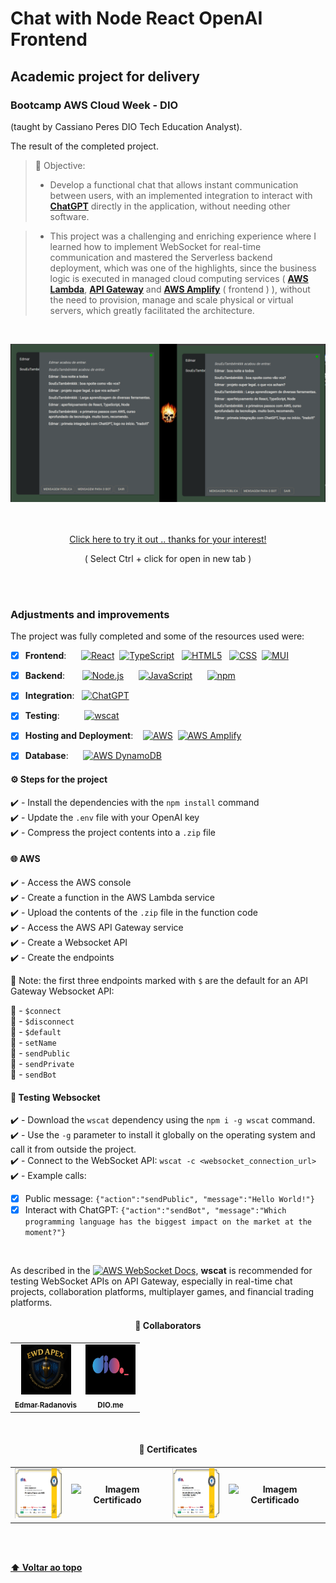 # Chat with Node React OpenAI Frontend

## Academic project for delivery

### Bootcamp AWS Cloud Week - DIO 
(taught by Cassiano Peres DIO Tech Education Analyst).
<br>

The result of the completed project.
 <br>

> 🎯 Objective:
>
> - Develop a functional chat that allows instant communication between users, with an implemented integration to interact with **[ChatGPT](https://openai.com/api)** directly in the application, without needing other software.

> - This project was a challenging and enriching experience where I learned how to implement WebSocket for real-time communication and mastered the Serverless backend deployment, which was one of the highlights, since the business logic is executed in managed cloud computing services ( **[AWS Lambda](https://aws.amazon.com/lambda)**, **[API Gateway](https://aws.amazon.com/api-gateway)** and **[AWS Amplify](https://aws.amazon.com/amplify)** ( frontend ) ), without the need to provision, manage and scale physical or virtual servers, which greatly facilitated the architecture.

<br>

<p align="center">
<img src="public/_print_front_1.png" alt="print-screen-image" width="600px" >
</p>
<br>
<br>
<div align="center">
 <a href="https://master.d2uwqmfwqjokju.amplifyapp.com/" >Click here to try it out .. thanks for your interest!</a>
 <p>( Select Ctrl + click for open in new tab )</p>
</div>
 <br>
 <br>


### Adjustments and improvements

The project was fully completed and some of the resources used were:

- [x] **Frontend**:&nbsp;&nbsp;&nbsp;&nbsp;&nbsp;&nbsp;[![React](https://img.shields.io/badge/-React-333333?style=flat&logo=react)](https://reactjs.org)&nbsp;&nbsp;[![TypeScript](https://img.shields.io/badge/-TypeScript-333333?style=flat&logo=typescript&logoColor=2F74C0)](https://www.typescriptlang.org) &nbsp;&nbsp;[![HTML5](https://img.shields.io/badge/-HTML5-333333?style=flat&logo=HTML5)](https://developer.mozilla.org/en-US/docs/Web/HTML) &nbsp;&nbsp;[![CSS](https://img.shields.io/badge/-CSS-333333?style=flat&logo=CSS3&logoColor=1572B6)](https://developer.mozilla.org/en-US/docs/Web/CSS)&nbsp;&nbsp;[![MUI](https://img.shields.io/badge/-MUI-333333?style=flat&logo=MUI)](https://mui.com)<br>


- [x] **Backend**:&nbsp;&nbsp;&nbsp;&nbsp;&nbsp;&nbsp;&nbsp;[![Node.js](https://img.shields.io/badge/-Node.js-333333?style=flat&logo=Node.js)](https://nodejs.org)&nbsp;&nbsp;&nbsp;&nbsp;&nbsp;&nbsp;[![JavaScript](https://img.shields.io/badge/-JavaScript-333333?style=flat&logo=javascript)](https://developer.mozilla.org/en-US/docs/Web/JavaScript)&nbsp;&nbsp;&nbsp;&nbsp;&nbsp;&nbsp;[![npm](https://img.shields.io/badge/-npm-333333?style=flat&logo=npm&logoColor=d31f25)](https://www.npmjs.com)<br>

- [x] **Integration**:&nbsp;&nbsp;&nbsp;[![ChatGPT](https://custom-icon-badges.demolab.com/badge/-OpenAI-333333?logo=openai&logoColor=74AA9C)](https://openai.com/api)<br>

- [x] **Testing**:&nbsp;&nbsp;&nbsp;&nbsp;&nbsp;&nbsp;&nbsp;&nbsp;&nbsp;&nbsp;[![wscat](https://img.shields.io/badge/wscat-333333?logo=npm)](https://www.npmjs.com/package/wscat)<br>

- [x] **Hosting and Deployment**:&nbsp;&nbsp;&nbsp;&nbsp;[![AWS](https://img.shields.io/badge/-AWS-333333?logo=amazon)](https://aws.amazon.com)&nbsp;&nbsp;[![AWS Amplify](https://img.shields.io/badge/AWS%20Amplify-333333?logo=aws-amplify&logoColor=db2f37)](https://aws.amazon.com/amplify)<br>

- [x] **Database**:&nbsp;&nbsp;&nbsp;&nbsp;&nbsp;&nbsp;[![AWS DynamoDB](https://img.shields.io/badge/AWS%20DynamoDB-333333?logo=amazon-dynamodb&logoColor=5398d4)](https://aws.amazon.com/dynamodb)

#### ⚙️ Steps for the project

 ✔️ - Install the dependencies with the `npm install` command <br>
 ✔️ - Update the `.env` file with your OpenAI key <br>
 ✔️ - Compress the project contents into a `.zip` file <br>

#### 🌐 AWS

 ✔️ - Access the AWS console <br>
 ✔️ - Create a function in the AWS Lambda service <br>
 ✔️ - Upload the contents of the `.zip` file in the function code <br>
 ✔️ - Access the AWS API Gateway service <br>
 ✔️ - Create a Websocket API <br>
 ✔️ - Create the endpoints <br>
 
 📝 Note: the first three endpoints marked with `$` are the default for an API Gateway Websocket API: <br>
 
 🔗 - `$connect` <br>
 🔗 - `$disconnect` <br>
 🔗 - `$default` <br>
 🔗 - `setName` <br>
 🔗 - `sendPublic` <br>
 🔗 - `sendPrivate` <br>
 🔗 - `sendBot` <br>

  #### 🔬 Testing Websocket

✔️ - Download the `wscat` dependency using the `npm i -g wscat` command. <br>
✔️ - Use the `-g` parameter to install it globally on the operating system and call it from outside the project.<br>
✔️ - Connect to the WebSocket API: `wscat -c <websocket_connection_url>`<br>
✔️ - Example calls:
- [x] Public message: `{"action":"sendPublic", "message":"Hello World!"}`
- [x] Interact with ChatGPT: `{"action":"sendBot", "message":"Which programming language has the biggest impact on the market at the moment?"}`
<br>

As described in the [![AWS WebSocket Docs](https://img.shields.io/badge/AWS%20WebSocket-Docs-%23232F3E?logo=amazon-aws&logoColor=white)](https://docs.aws.amazon.com/apigateway/latest/developerguide/apigateway-websocket-api.html), **wscat** is recommended for testing WebSocket APIs on API Gateway, especially in real-time chat projects, collaboration platforms, multiplayer games, and financial trading platforms.

<h4 align="center">
  🤝 Collaborators
<h4/>
<table align="center"
  <tr>
    <td align="center">
      <a href="https://www.linkedin.com/in/edmar-radanovis-0130b611a/">
        <img src="public/Logo_EWD_APEX.png" width="80px;"height="80px;" alt="Logo da EWD Apex"/><br>
      <sub>
        <b>Edmar Radanovis</b>
      </sub>
      </a>
    </td>
    <td align="center">
      <a href="https://www.dio.me/">
        <img src="public/logodio.jpg" width="80px;" height="80px;" alt="Logo DIO"/><br>
      <sub>
        <b>DIO.me</b>
      </sub>
      </a>
    </td>
  </tr>
</table>
<br>

<h4 align="center">
  🥇 Certificates
<h4/>
<table align="center">
  <tr>
    <td align="center">
      <img src="public/Certificado 35 _  primeiros passos com AWS.png" width="80px;" height="80px;" alt="Imagem Certificado"/><br>
    </td>
    <td align="center">
      <img src="public/Certificado 36 _  imersão ao ecossistema Cloud Data AWS.png" width="80px;" height="80px;" alt="Imagem Certificado"/><br>
    </td>
    <td align="center">
      <img src="public/Certificado 37 _  desenvolvendo soluções Serveless na AWS.png" width="80px;" height="80px;" alt="Imagem Certificado"/><br>
    </td>
    <td align="center">
      <img src="public/Certificado 38 _  infraestrutura como código com Serveless com framework na AWS.png" width="80px;" height="80px;" alt="Imagem Certificado"/><br>
    </td>
  </tr>
</table>
<br>
<br>

[⬆ Voltar ao topo](#chat-with-node-react-openai-frontend)
